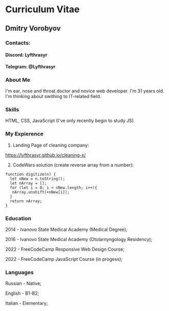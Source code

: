 # Curriculum Vitae

## Dmitry Vorobyov

### Contacts:

#### Discord: Lyfthrasyr

#### Telegram: @Lyfthrasyr

### About Me

I'm ear, nose and throat doctor and novice web developer. I'm 31 years old. I'm thinking about swithing to IT-related field.

### Skills

HTML, CSS, JavaScript (I've only recently begin to study JS)

### My Expierence

1. Landing Page of cleaning company:

https://lyfthrasyr.github.io/cleaning-x/

2. CodeWars solution (create reverse array from a number):

```
function digitize(n) {
  let nNew = n.toString();
  let nArray = [];
  for (let i = 0; i < nNew.length; i++){
   nArray.unshift(+nNew[i]);
  }
  return nArray;
}

```
### Education

2014 - Ivanovo State Medical Academy (Medical Degree);

2016 - Ivanovo State Medical Academy (Otolarnyngology Residency);

2022 - FreeCodeCamp Responsive Web Design Course;

2022 - FreeCodeCamp JavaScript Course (in progess);

### Languages

Russian - Native;

English - B1-B2;

Italian - Elementary;